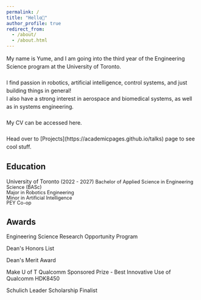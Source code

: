 ```yaml
---
permalink: /
title: "Hello👋"
author_profile: true
redirect_from: 
  - /about/
  - /about.html
---
```


<span style="line-height: 1.5;">
  My name is Yume, and I am going into the third year of the Engineering Science program at the University of Toronto. <br>
  <br>
  I find passion in robotics, artificial intelligence, control systems, and just building things in general!<br>
  I also have a strong interest in aerospace and biomedical systems, as well as in systems engineering.<br>
  <br>
  My CV can be accessed here. <br>
  <br>
  Head over to [Projects](https://academicpages.github.io/talks) page to see cool stuff.
</span>

Education
------
University of Toronto<span style="font-size: 0.94em;">  (2022 - 2027)</span>
<span style="font-size: 0.9em; line-height:1.1; margin-top: 20px;">Bachelor of Applied Science in Engineering Science (BASc)</span><br>
<span style="font-size: 0.9em; line-height:1.1; margin-top: 20px;">Major in Robotics Engineering</span><br>
<span style="font-size: 0.9em; line-height:1.1; margin-top: 20px;">Minor in Artificial Intelligence</span><br>
<span style="font-size: 0.9em; line-height:1.1; margin-top: 20px;">PEY Co-op</span>

Awards
------
Engineering Science Research Opportunity Program 

Dean's Honors List

Dean's Merit Award 

Make U of T Qualcomm Sponsored Prize - Best Innovative Use of Qualcomm HDK8450

Schulich Leader Scholarship Finalist